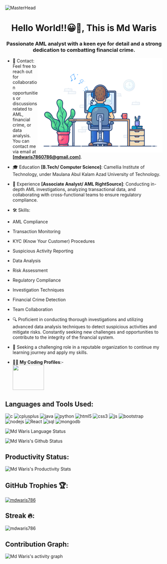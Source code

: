 ![MasterHead](https://www.shutterstock.com/image-vector/banner-aml-concept-anti-money-260nw-2171092473.jpg)
<h1 align="center">Hello World!!😀👋, This is Md Waris</h1>
<h3 align="center">Passionate AML analyst with a keen eye for detail and a strong dedication to combatting financial crime.</h3>
<img align="right" alt="Coding" width="400" src="https://raw.githubusercontent.com/jsuarezruiz/jsuarezruiz/master/images/coding.gif">

- 📧 Contact: Feel free to reach out for collaboration opportunities or discussions related to AML, financial crime, or data analysis. You can contact me via email at **[mdwaris7860786@gmail.com]**.
- 🎓 Education **[B.Tech/ Computer Science]**: Camellia Institute of Technology, under Maulana Abul Kalam Azad University of Technology.
- 💼 Experience **[Associate Analyst/ AML RightSource]**: Conducting in-depth AML investigations, analyzing transactional data, and collaborating with cross-functional teams to ensure regulatory compliance.
- 🛠️ Skills:
- AML Compliance
- Transaction Monitoring
- KYC (Know Your Customer) Procedures
- Suspicious Activity Reporting
- Data Analysis
- Risk Assessment
- Regulatory Compliance
- Investigation Techniques
- Financial Crime Detection
- Team Collaboration

- 🔍 Proficient in conducting thorough investigations and utilizing advanced data analysis techniques to detect suspicious activities and mitigate risks. Constantly seeking new challenges and opportunities to     
      contribute to the integrity of the financial system.

- 🌟 Seeking a challenging role in a reputable organization to continue my learning journey and apply my skills.

- :technologist: **My Coding Profiles**:-
<br/> [<img height="80" width="100" src="https://cdn0.desidime.com/topics/photos/1421274/original/Screenshot_2022-04-10_at_1.36.37_PM.png?1649578014"/>](https://auth.geeksforgeeks.org/user/mdwaris786/profile)

## Languages and Tools Used:
<p align="left"> 
<img src="https://img.shields.io/badge/C-00599C?style=for-the-badge&logo=c&logoColor=white" alt="c"/>
<img src="https://img.shields.io/badge/C%2B%2B-00599C?style=for-the-badge&logo=c%2B%2B&logoColor=white" alt="cplusplus" />
<img src="https://img.shields.io/badge/Java-ED8B00?style=for-the-badge&logo=java&logoColor=white" alt="java"/> 
<img src="https://img.shields.io/badge/Python-3776AB?style=for-the-badge&logo=python&logoColor=white" alt="python"/>
<img src="https://img.shields.io/badge/HTML5-E34F26?style=for-the-badge&logo=html5&logoColor=white" alt="html5"/>
<img src="https://img.shields.io/badge/CSS3-1572B6?style=for-the-badge&logo=css3&logoColor=white" alt="css3"/>
<img src="https://img.shields.io/badge/JavaScript-F7DF1E?style=for-the-badge&logo=javascript&logoColor=black" alt="js"/>
<img src="https://img.shields.io/badge/Bootstrap-563D7C?style=for-the-badge&logo=bootstrap&logoColor=white" alt="bootstrap"/>
<img src="https://img.shields.io/badge/Node.js-339933?style=for-the-badge&logo=nodedotjs&logoColor=white" alt="nodejs"/>
<img src="https://img.shields.io/badge/React-20232A?style=for-the-badge&logo=react&logoColor=61DAFB" alt="React"/>
<img src="https://img.shields.io/badge/MySql-07405E?style=for-the-badge&logo=mysql&logoColor=white" alt="sql"/>
<img src="https://img.shields.io/badge/MongoDB-4EA94B?style=for-the-badge&logo=mongodb&logoColor=white" alt="mongodb"/>
</p>

![Md Waris Language Status](https://github-readme-stats.vercel.app/api/top-langs/?username=mdwaris786&layout=compact&theme=gruvbox)

![Md Waris's Github Status](https://github-readme-stats.vercel.app/api?username=mdwaris786&show_icons=true&include_all_commits=true&theme=gruvbox)



## Productivity Status:
![Md Waris's Productivity Stats](https://github-profile-summary-cards.vercel.app/api/cards/profile-details?username=mdwaris786&theme=monokai)

## GitHub Trophies 🏆:
  
<p align="left"> <a href="https://github.com/ryo-ma/github-profile-trophy"><img src="https://github-profile-trophy.vercel.app/?username=mdwaris786&theme=monokai" alt="mdwaris786" /></a> </p>

## Streak ️‍🔥:

<p><img align="center" src="https://github-readme-streak-stats.herokuapp.com/?user=mdwaris786&theme=monokai" alt="mdwaris786" /></p>

## Contribution Graph:

![Md Waris's activity graph](https://activity-graph.herokuapp.com/graph?username=mdwaris786&theme=gruvbox)
